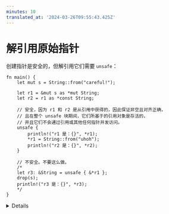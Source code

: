 ```yaml
---
minutes: 10
translated_at: '2024-03-26T09:55:43.425Z'
---
```


# 解引用原始指针

创建指针是安全的，但解引用它们需要 `unsafe`：

```rust,editable
fn main() {
    let mut s = String::from("careful!");

    let r1 = &mut s as *mut String;
    let r2 = r1 as *const String;

    // 安全，因为 r1 和 r2 是从引用中获得的，因此保证非空且对齐正确，
    // 且在整个 unsafe 块期间，它们所基于的引用对象是存活的，
    // 并且它们不会通过引用或其他任何指针并发访问。
    unsafe {
        println!("r1 是：{}", *r1);
        *r1 = String::from("uhoh");
        println!("r2 是：{}", *r2);
    }

    // 不安全。不要这么做。
    /*
    let r3: &String = unsafe { &*r1 };
    drop(s);
    println!("r3 是：{}", *r3);
    */
}
```

<details>

根据 Android Rust 风格指南的要求（以及良好的实践），编写每个 `unsafe` 块的注释解释其中的代码是如何满足其进行的不安全操作的安全要求的是很好的。

在指针解引用的情况下，这意味着指针必须是[_有效的_](https://doc.rust-lang.org/std/ptr/index.html#safety)，即：

- 指针必须非空。
- 指针必须是_可解引用的_（在单个分配的对象的范围内）。
- 对象未被释放。
- 不能有对同一位置的并发访问。
- 如果指针是通过强制转换引用获得的，底层对象必须是存活的并且不能使用引用来访问内存。

在大多数情况下，指针还必须正确对齐。

“不安全”部分给出了一个常见的 UB（未定义行为）错误示例：`*r1` 有 `'static` 生命周期，所以 `r3` 的类型是 `&'static String`，因此比 `s` 拥有更长的生存期。从指针创建引用需要_极其小心_。

</details>
